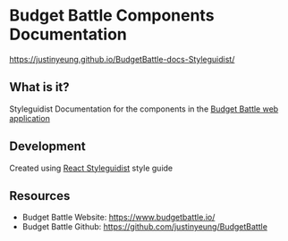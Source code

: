 # Budget Battle Components Documentation

https://justinyeung.github.io/BudgetBattle-docs-Styleguidist/

## What is it?

Styleguidist Documentation for the components in the <a href="https://www.budgetbattle.io/">Budget Battle web application</a>

## Development

Created using <a href="https://react-styleguidist.js.org/">React Styleguidist</a> style guide

## Resources

-   Budget Battle Website: https://www.budgetbattle.io/
-   Budget Battle Github: https://github.com/justinyeung/BudgetBattle
